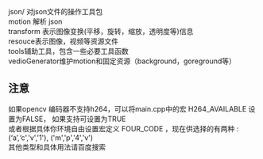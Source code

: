 json/ 对json文件的操作工具包  
motion 解析 json  
transform 表示图像变换(平移，旋转，缩放，透明度等)信息  
resouce表示图像，视频等资源文件  
tools辅助工具，包含一些必要工具函数  
vedioGenerator维护motion和固定资源（background，goreground等）   
## 注意
如果opencv 编码器不支持h264，可以将main.cpp中的宏 H264_AVAILABLE 设置为FALSE， 如果支持可设置为TRUE  
或者根据具体你环境自由设置宏定义 FOUR_CODE ，现在供选择的有两种 :(‘a’,‘c','v','1'), ('m','p','4','v')  
其他类型和具体用法请百度搜索  

